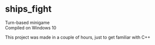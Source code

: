 # ships_fight
Turn-based minigame<br>
Compiled on Windows 10

This project was made in a couple of hours, just to get familiar with C++
